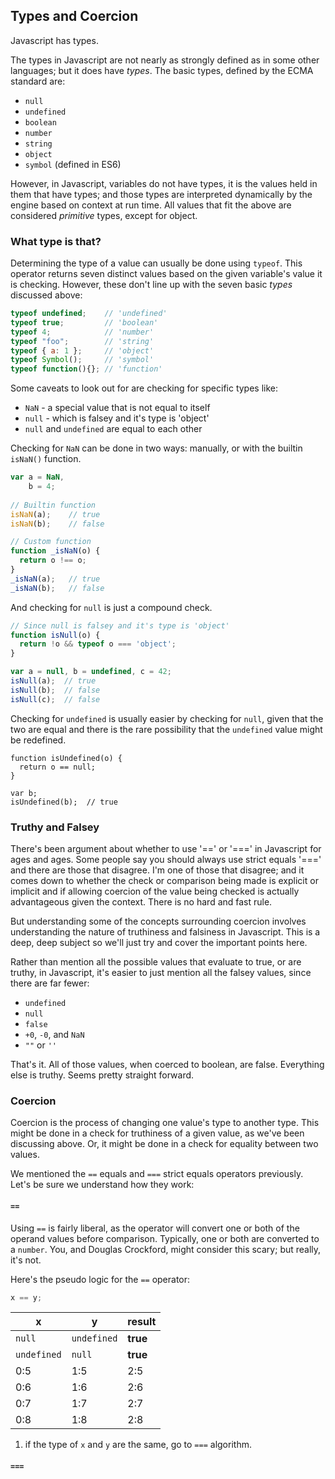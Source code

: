 
## Types and Coercion

Javascript has types.

The types in Javascript are not nearly as strongly defined as in some other languages; but it does have *types*.  The basic types, defined by the ECMA standard are:

* `null`
* `undefined`
* `boolean`
* `number`
* `string`
* `object`
* `symbol` (defined in ES6)

However, in Javascript, variables do not have types, it is the values held in them that have types; and those types are interpreted dynamically by the engine based on context at run time.  All values that fit the above are considered *primitive* types, except for object.

### What type is that?
Determining the type of a value can usually be done using `typeof`. This operator returns seven distinct values based on the given variable's value it is checking. However, these don't line up with the seven basic *types* discussed above:

```javascript
typeof undefined;    // 'undefined'
typeof true;         // 'boolean'
typeof 4;            // 'number'
typeof "foo";        // 'string'
typeof { a: 1 };     // 'object'
typeof Symbol();     // 'symbol'
typeof function(){}; // 'function'
```

Some caveats to look out for are checking for specific types like:

* `NaN` - a special value that is not equal to itself
* `null` - which is falsey and it's type is 'object'
* `null` and `undefined` are equal to each other

Checking for `NaN` can be done in two ways: manually, or with the builtin `isNaN()` function.

```javascript
var a = NaN,
    b = 4;
    
// Builtin function     
isNaN(a);    // true
isNaN(b);    // false

// Custom function 
function _isNaN(o) {
  return o !== o;
}
_isNaN(a);   // true
_isNaN(b);   // false
```

And checking for `null` is just a compound check.

```javascript
// Since null is falsey and it's type is 'object'
function isNull(o) {
  return !o && typeof o === 'object';
}

var a = null, b = undefined, c = 42;
isNull(a);  // true
isNull(b);  // false
isNull(c);  // false
```

Checking for `undefined` is usually easier by checking for `null`, given that the two are equal and there is the rare possibility that the `undefined` value might be redefined.

```
function isUndefined(o) {
  return o == null;
}

var b;
isUndefined(b);  // true

```

### Truthy and Falsey 
There's been argument about whether to use '==' or '===' in Javascript for ages and ages.  Some people say you should always use strict equals '===' and there are those that disagree. I'm one of those that disagree; and it comes down to whether the check or comparison being made is explicit or implicit and if allowing coercion of the value being checked is actually advantageous given the context.  There is no hard and fast rule.

But understanding some of the concepts surrounding coercion involves understanding the nature of truthiness and falsiness in Javascript. This is a deep, deep subject so we'll just try and cover the important points here.

Rather than mention all the possible values that evaluate to true, or are truthy, in Javascript, it's easier to just mention all the falsey values, since there are far fewer:

* `undefined`
* `null`
* `false`
* `+0`, `-0`, and `NaN`
* `""` or `''`

That's it.  All of those values, when coerced to boolean, are false. Everything else is truthy.  Seems pretty straight forward.

### Coercion
Coercion is the process of changing one value's type to another type. This might be done in a check for truthiness of a given value, as we've been discussing above. Or, it might be done in a check for equality between two values.

We mentioned the `==` equals and `===` strict equals operators previously. Let's be sure we understand how they work:

#### `==`
Using `==` is fairly liberal, as the operator will convert one or both of the operand values before comparison. Typically, one or both are converted to a `number`.  You, and Douglas Crockford, might consider this scary; but really, it's not.

Here's the pseudo logic for the `==` operator:

```javascript
x == y;
```
| x | y | result |
| -- | -- | -- |
| `null` | `undefined` | **true** |
| `undefined` | `null` | **true** |
| 0:5 | 1:5 | 2:5 |
| 0:6 | 1:6 | 2:6 |
| 0:7 | 1:7 | 2:7 |
| 0:8 | 1:8 | 2:8 |


1. if the type of `x` and `y` are the same, go to `===` algorithm.

#### `===`






